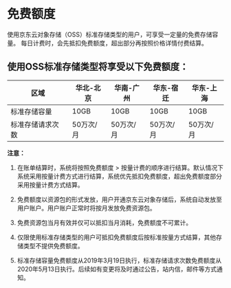 # 免费额度

使用京东云对象存储（OSS）标准存储类型的用户，可享受一定量的免费存储容量。
每日计费时，会先抵扣免费额度，超出部分再按照价格详情付费结算。

## 使用OSS标准存储类型将享受以下免费额度：

|区域|华北-北京|华南-广州|华东-宿迁|华东-上海|
| - | - | - | - | - |
|标准存储容量|10GB|10GB|10GB|10GB|
|标准存储请求次数|50万次/月|50万次/月|50万次/月|50万次/月|
	
**注意：**

1. 在账单结算时，系统将按照免费额度 > 按量计费的顺序进行结算。默认情况下系统采用按量计费方式进行结算，系统优先抵扣免费额度，超出免费额度部分采用按量计费方式结算。

2. 免费额度以资源包的形式发放，用户开通京东云对象存储后，系统自动发放至用户账户。用户账户正常时将按月发放免费资源包。

3. 免费资源包当月有效并仅可以抵扣当月消耗，免费额度不可累计。

4. 仅限使用标准存储类型的用户可抵扣免费额度后按标准按量方式结算，其他存储类型不提供免费额度。

5. 标准存储容量免费额度从2019年3月19日执行，标准存储请求次数免费额度从2020年5月13日执行。后续如有变更将及时通过公告，站内信，邮件等方式通知。
